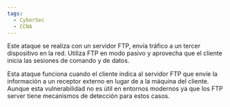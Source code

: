 ```yaml
---
tags:
  - CyberSec
  - CCNA
---
```

Este ataque se realiza con un servidor FTP, envía tráfico a un tercer dispositivo en la red. Utiliza FTP en modo pasivo y aprovecha que el cliente inicia las sesiones de comando y de datos. 

Esta ataque funciona cuando el cliente indica al servidor FTP que envíe la información a un receptor externo en lugar de a la máquina del cliente. Aunque esta vulnerabilidad no es útil en entornos modernos ya que los FTP server tiene mecanismos de detección para estos casos. 

